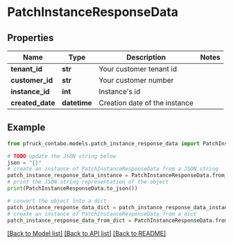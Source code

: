 # PatchInstanceResponseData


## Properties

Name | Type | Description | Notes
------------ | ------------- | ------------- | -------------
**tenant_id** | **str** | Your customer tenant id | 
**customer_id** | **str** | Your customer number | 
**instance_id** | **int** | Instance&#39;s id | 
**created_date** | **datetime** | Creation date of the instance | 

## Example

```python
from pfruck_contabo.models.patch_instance_response_data import PatchInstanceResponseData

# TODO update the JSON string below
json = "{}"
# create an instance of PatchInstanceResponseData from a JSON string
patch_instance_response_data_instance = PatchInstanceResponseData.from_json(json)
# print the JSON string representation of the object
print(PatchInstanceResponseData.to_json())

# convert the object into a dict
patch_instance_response_data_dict = patch_instance_response_data_instance.to_dict()
# create an instance of PatchInstanceResponseData from a dict
patch_instance_response_data_from_dict = PatchInstanceResponseData.from_dict(patch_instance_response_data_dict)
```
[[Back to Model list]](../README.md#documentation-for-models) [[Back to API list]](../README.md#documentation-for-api-endpoints) [[Back to README]](../README.md)


